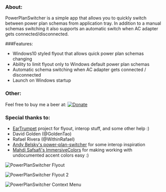 ### About:
PowerPlanSwitcher is a simple app that allows you to quickly switch between power plan schemas from application tray. In addition to a manual schemas switching it also supports an automatic switch when AC adapter gets connected/disconnected. 

###Features:
- Windows10 styled flyout that allows quick power plan schemas changing
- Ability to limit flyout only to Windows default power plan schemas
- Automatic schema switching when AC adapter gets connected / disconnected
- Launch on Windows startup

### Other:
Feel free to buy me a beer at: [![Donate](https://img.shields.io/badge/Donate-PayPal-green.svg)](https://www.paypal.com/cgi-bin/webscr?cmd=_donations&business=houskape%40gmail%2ecom&lc=CZ&item_name=PowerPlanSwitcher&item_number=042&currency_code=USD&bn=PP%2dDonationsBF%3abtn_donate_SM%2egif%3aNonHosted)

### Special thanks to:
- [EarTrumpet](https://github.com/File-New-Project/EarTrumpet) project for flyout, interop stuff, and some other help :)
 - David Golden (@GoldenTao)
 - Rafael Rivera (@WithinRafael)
- [Andy Belsky's power-plan-switcher](https://github.com/andy722/power-plan-switcher) for some interop inspiration
- [Mahdi Safsafi's ImmersiveColors](https://github.com/MahdiSafsafi/ImmersiveColors) for making working with undocumented accent colors easy :)

![PowerPlanSwitcher Flyout](https://github.com/petrroll/PowerSwitcher/raw/master/ReadmeAssets/PowerSwicher_Flyout_1.PNG)

![PowerPlanSwitcher Flyout 2](https://github.com/petrroll/PowerSwitcher/raw/master/ReadmeAssets/PowerSwicher_Flyout_2.PNG)

![PowerPlanSwitcher Context Menu](https://github.com/petrroll/PowerSwitcher/raw/master/ReadmeAssets/PowerSwicher_ContextMenu_1.PNG)
